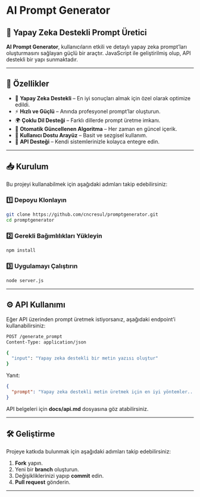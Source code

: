 # AI Prompt Generator

## 🚀 Yapay Zeka Destekli Prompt Üretici

**AI Prompt Generator**, kullanıcıların etkili ve detaylı yapay zeka prompt’ları oluşturmasını sağlayan güçlü bir araçtır. JavaScript ile geliştirilmiş olup, API destekli bir yapı sunmaktadır.

---

## 📌 Özellikler

- 🧠 **Yapay Zeka Destekli** – En iyi sonuçları almak için özel olarak optimize edildi.
- ⚡ **Hızlı ve Güçlü** – Anında profesyonel prompt’lar oluşturun.
- 🌍 **Çoklu Dil Desteği** – Farklı dillerde prompt üretme imkanı.
- 🔄 **Otomatik Güncellenen Algoritma** – Her zaman en güncel içerik.
- 🎨 **Kullanıcı Dostu Arayüz** – Basit ve sezgisel kullanım.
- 📡 **API Desteği** – Kendi sistemlerinizle kolayca entegre edin.

---

## 📥 Kurulum

Bu projeyi kullanabilmek için aşağıdaki adımları takip edebilirsiniz:

### 1️⃣ Depoyu Klonlayın

```bash
git clone https://github.com/cncresul/promptgenerator.git
cd promptgenerator
```

### 2️⃣ Gerekli Bağımlılıkları Yükleyin

```bash
npm install
```

### 3️⃣ Uygulamayı Çalıştırın

```bash
node server.js
```

---

## ⚙️ API Kullanımı

Eğer API üzerinden prompt üretmek istiyorsanız, aşağıdaki endpoint’i kullanabilirsiniz:

```bash
POST /generate_prompt
Content-Type: application/json

{
  "input": "Yapay zeka destekli bir metin yazısı oluştur"
}
```

Yanıt:

```json
{
  "prompt": "Yapay zeka destekli metin üretmek için en iyi yöntemler..."
}
```

API belgeleri için **docs/api.md** dosyasına göz atabilirsiniz.

---

## 🛠 Geliştirme

Projeye katkıda bulunmak için aşağıdaki adımları takip edebilirsiniz:

1. **Fork** yapın.
2. Yeni bir **branch** oluşturun.
3. Değişikliklerinizi yapıp **commit** edin.
4. **Pull request** gönderin.

---
